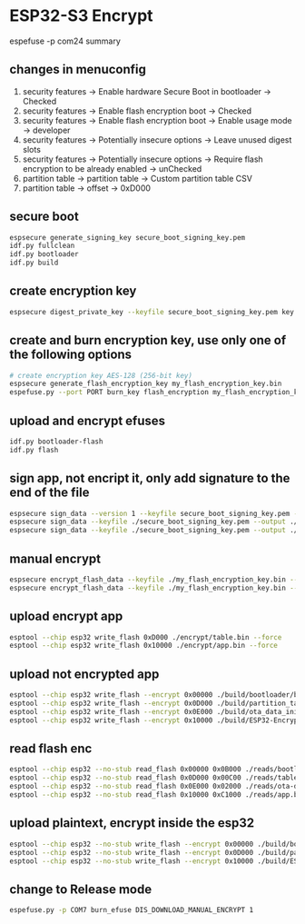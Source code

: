 # ESP32-S3 Encrypt

espefuse -p com24 summary

## changes in menuconfig
1. security features -> Enable hardware Secure Boot in bootloader -> Checked
2. security features -> Enable flash encryption boot -> Checked
3. security features -> Enable flash encryption boot -> Enable usage mode -> developer
4. security features -> Potentially insecure options -> Leave unused digest slots
5. security features -> Potentially insecure options -> Require flash encryption to be already enabled -> unChecked
6. partition table -> partition table -> Custom partition table CSV
7. partition table -> offset -> 0xD000

## secure boot
```sh
espsecure generate_signing_key secure_boot_signing_key.pem
idf.py fullclean
idf.py bootloader
idf.py build
```

## create encryption key
```sh
espsecure digest_private_key --keyfile secure_boot_signing_key.pem key.bin
```

## create and burn encryption key, use only one of the following options
```sh
# create encryption key AES-128 (256-bit key)
espsecure generate_flash_encryption_key my_flash_encryption_key.bin
espefuse.py --port PORT burn_key flash_encryption my_flash_encryption_key.bin
```

## upload and encrypt efuses
```sh
idf.py bootloader-flash
idf.py flash
```

## sign app, not encript it, only add signature to the end of the file
```sh
espsecure sign_data --version 1 --keyfile secure_boot_signing_key.pem --output signed/app.bin ./test.app/main.ino.bin
espsecure sign_data --keyfile ./secure_boot_signing_key.pem --output ./signed/table.bin ./build/partition_table/partition-table.bin
espsecure sign_data --keyfile ./secure_boot_signing_key.pem --output ./signed/app.bin ./build/ESP32-Encrypt.bin
```

## manual encrypt
```sh
espsecure encrypt_flash_data --keyfile ./my_flash_encryption_key.bin --address 0x0D000 --output ./encrypt/table.bin ./build/partition_table/partition-table.bin
espsecure encrypt_flash_data --keyfile ./my_flash_encryption_key.bin --address 0x10000 --output ./encrypt/app.bin ./build/ESP32-Encrypt.bin
```

## upload encrypt app
```sh
esptool --chip esp32 write_flash 0xD000 ./encrypt/table.bin --force
esptool --chip esp32 write_flash 0x10000 ./encrypt/app.bin --force
```

## upload not encrypted app
```sh
esptool --chip esp32 write_flash --encrypt 0x00000 ./build/bootloader/bootloader.bin --force
esptool --chip esp32 write_flash --encrypt 0x0D000 ./build/partition_table/partition-table.bin --force
esptool --chip esp32 write_flash --encrypt 0x0E000 ./build/ota_data_initial.bin --force
esptool --chip esp32 write_flash --encrypt 0x10000 ./build/ESP32-Encrypt.bin --force
```

## read flash enc
```sh
esptool --chip esp32 --no-stub read_flash 0x00000 0x0B000 ./reads/bootloader.bin
esptool --chip esp32 --no-stub read_flash 0x0D000 0x00C00 ./reads/table.bin
esptool --chip esp32 --no-stub read_flash 0x0E000 0x02000 ./reads/ota-data.bin
esptool --chip esp32 --no-stub read_flash 0x10000 0xC1000 ./reads/app.bin
```

## upload plaintext, encrypt inside the esp32
```sh
esptool --chip esp32 --no-stub write_flash --encrypt 0x00000 ./build/bootloader/bootloader.bin --force
esptool --chip esp32 --no-stub write_flash --encrypt 0x0D000 ./build/partition_table/partition-table.bin --force
esptool --chip esp32 --no-stub write_flash --encrypt 0x10000 ./build/ESP32-Encrypt.bin --force
```

## change to Release mode
```sh
espefuse.py -p COM7 burn_efuse DIS_DOWNLOAD_MANUAL_ENCRYPT 1
```
